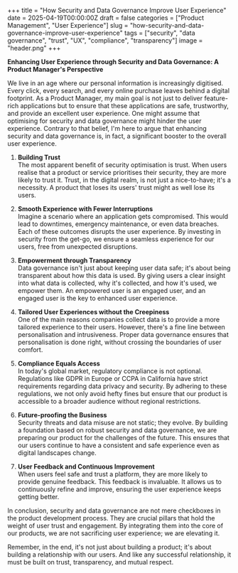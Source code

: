 +++
title = "How Security and Data Governance Improve User Experience"
date = 2025-04-19T00:00:00Z
draft = false
categories = ["Product Management", "User Experience"]
slug = "how-security-and-data-governance-improve-user-experience"
tags = ["security", "data governance", "trust", "UX", "compliance", "transparency"]
image = "header.png"
+++

**Enhancing User Experience through Security and Data Governance: A Product Manager's Perspective**

We live in an age where our personal information is increasingly digitised. Every click, every search, and every online purchase leaves behind a digital footprint. As a Product Manager, my main goal is not just to deliver feature-rich applications but to ensure that these applications are safe, trustworthy, and provide an excellent user experience. One might assume that optimising for security and data governance might hinder the user experience. Contrary to that belief, I'm here to argue that enhancing security and data governance is, in fact, a significant booster to the overall user experience.

1. **Building Trust**  
The most apparent benefit of security optimisation is trust. When users realise that a product or service prioritises their security, they are more likely to trust it. Trust, in the digital realm, is not just a nice-to-have; it's a necessity. A product that loses its users' trust might as well lose its users.

2. **Smooth Experience with Fewer Interruptions**  
Imagine a scenario where an application gets compromised. This would lead to downtimes, emergency maintenance, or even data breaches. Each of these outcomes disrupts the user experience. By investing in security from the get-go, we ensure a seamless experience for our users, free from unexpected disruptions.

3. **Empowerment through Transparency**  
Data governance isn't just about keeping user data safe; it's about being transparent about how this data is used. By giving users a clear insight into what data is collected, why it's collected, and how it's used, we empower them. An empowered user is an engaged user, and an engaged user is the key to enhanced user experience.

4. **Tailored User Experiences without the Creepiness**  
One of the main reasons companies collect data is to provide a more tailored experience to their users. However, there's a fine line between personalisation and intrusiveness. Proper data governance ensures that personalisation is done right, without crossing the boundaries of user comfort.

5. **Compliance Equals Access**  
In today's global market, regulatory compliance is not optional. Regulations like GDPR in Europe or CCPA in California have strict requirements regarding data privacy and security. By adhering to these regulations, we not only avoid hefty fines but ensure that our product is accessible to a broader audience without regional restrictions.

6. **Future-proofing the Business**  
Security threats and data misuse are not static; they evolve. By building a foundation based on robust security and data governance, we are preparing our product for the challenges of the future. This ensures that our users continue to have a consistent and safe experience even as digital landscapes change.

7. **User Feedback and Continuous Improvement**  
When users feel safe and trust a platform, they are more likely to provide genuine feedback. This feedback is invaluable. It allows us to continuously refine and improve, ensuring the user experience keeps getting better.

In conclusion, security and data governance are not mere checkboxes in the product development process. They are crucial pillars that hold the weight of user trust and engagement. By integrating them into the core of our products, we are not sacrificing user experience; we are elevating it.

Remember, in the end, it's not just about building a product; it's about building a relationship with our users. And like any successful relationship, it must be built on trust, transparency, and mutual respect.